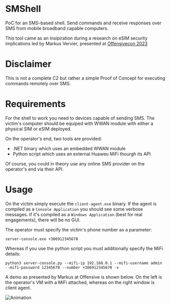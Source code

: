 # SMShell
PoC for an SMS-based shell. Send commands and receive responses over SMS from mobile broadband capable computers.

This tool came as an insipiration during a research on eSIM security implications led by Markus Vervier, presented at [Offensivecon 2023](https://www.offensivecon.org/speakers/2023/markus-vervier.html)

# Disclaimer
This is not a complete C2 but rather a simple Proof of Concept for executing commands remotely over SMS.

# Requirements
For the shell to work you need to devices capable of sending SMS. The victim's computer should be equiped with WWAN module with either a physical SIM or eSIM deployed. 

On the operator's end, two tools are provided:
* .NET binary which uses an embedded WWAN module
* Python script which uses an external Huaweu MiFi thourgh its API

Of course, you could in theory use any online SMS provider on the operator's end via their API.

# Usage
On the victim simply execute the `client-agent.exe` binary. If the agent is compiled as a `Console Application` you should see some verbose messages. If it's compiled as a `Windows Application` (best for real engagements), there will be no GUI.

The operator must specify the victim's phone number as a parameter:

```
server-console.exe +306912345678
```

Whereas if you use the python script you must additionally specify the MiFi details:

```
python3 server-console.py --mifi-ip 192.168.0.1 --mifi-username admin --mifi-password 12345678 --number +306912345678 -v
```

A demo as presented by Markus at Offensive is shown below. On the left is the operator's VM with a MiFi attached, whereas on the right window is client agent.

![Animation](https://github.com/persistent-security/SMShell/assets/134269747/a37731a0-54ce-458f-8bee-131592407d56)
